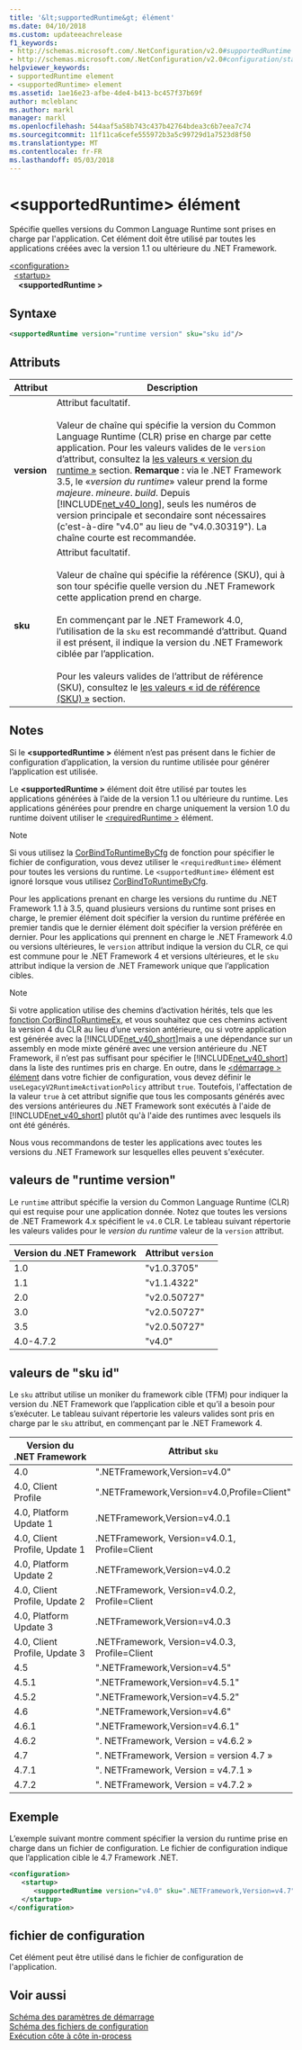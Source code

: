 ```yaml
---
title: '&lt;supportedRuntime&gt; élément'
ms.date: 04/10/2018
ms.custom: updateeachrelease
f1_keywords:
- http://schemas.microsoft.com/.NetConfiguration/v2.0#supportedRuntime
- http://schemas.microsoft.com/.NetConfiguration/v2.0#configuration/startup/supportedRuntime
helpviewer_keywords:
- supportedRuntime element
- <supportedRuntime> element
ms.assetid: 1ae16e23-afbe-4de4-b413-bc457f37b69f
author: mcleblanc
ms.author: markl
manager: markl
ms.openlocfilehash: 544aaf5a58b743c437b42764bdea3c6b7eea7c74
ms.sourcegitcommit: 11f11ca6cefe555972b3a5c99729d1a7523d8f50
ms.translationtype: MT
ms.contentlocale: fr-FR
ms.lasthandoff: 05/03/2018
---
```

# <a name="ltsupportedruntimegt-element"></a>&lt;supportedRuntime&gt; élément

Spécifie quelles versions du Common Language Runtime sont prises en charge par l'application. Cet élément doit être utilisé par toutes les applications créées avec la version 1.1 ou ultérieure du .NET Framework.  
  
[\<configuration>](../../../../../docs/framework/configure-apps/file-schema/configuration-element.md)  
&nbsp;&nbsp;[\<startup>](../../../../../docs/framework/configure-apps/file-schema/startup/startup-element.md)  
&nbsp;&nbsp;&nbsp;&nbsp;**\<supportedRuntime >**  
  
## <a name="syntax"></a>Syntaxe
  
```xml  
<supportedRuntime version="runtime version" sku="sku id"/>  
```  
  
## <a name="attributes"></a>Attributs
  
|Attribut|Description|  
|---------------|-----------------|  
|**version**|Attribut facultatif.<br /><br /> Valeur de chaîne qui spécifie la version du Common Language Runtime (CLR) prise en charge par cette application. Pour les valeurs valides de le `version` d’attribut, consultez la [les valeurs « version du runtime »](#version) section. **Remarque :** via le .NET Framework 3.5, le «*version du runtime*» valeur prend la forme *majeure*. *mineure*. *build*. Depuis [!INCLUDE[net_v40_long](../../../../../includes/net-v40-long-md.md)], seuls les numéros de version principale et secondaire sont nécessaires (c'est-à-dire "v4.0" au lieu de "v4.0.30319"). La chaîne courte est recommandée.|  
|**sku**|Attribut facultatif.<br /><br /> Valeur de chaîne qui spécifie la référence (SKU), qui à son tour spécifie quelle version du .NET Framework cette application prend en charge.<br /><br /> En commençant par le .NET Framework 4.0, l’utilisation de la `sku` est recommandé d’attribut.  Quand il est présent, il indique la version du .NET Framework ciblée par l’application.<br /><br /> Pour les valeurs valides de l’attribut de référence (SKU), consultez le [les valeurs « id de référence (SKU) »](#sku) section.|  
  
## <a name="remarks"></a>Notes

Si le  **\<supportedRuntime >** élément n’est pas présent dans le fichier de configuration d’application, la version du runtime utilisée pour générer l’application est utilisée.  

Le  **\<supportedRuntime >** élément doit être utilisé par toutes les applications générées à l’aide de la version 1.1 ou ultérieure du runtime. Les applications générées pour prendre en charge uniquement la version 1.0 du runtime doivent utiliser le [ \<requiredRuntime >](../../../../../docs/framework/configure-apps/file-schema/startup/requiredruntime-element.md) élément.  
  
> [!NOTE]
>  Si vous utilisez la [CorBindToRuntimeByCfg](../../../../../docs/framework/unmanaged-api/hosting/corbindtoruntimebycfg-function.md) de fonction pour spécifier le fichier de configuration, vous devez utiliser le `<requiredRuntime>` élément pour toutes les versions du runtime. Le `<supportedRuntime>` élément est ignoré lorsque vous utilisez [CorBindToRuntimeByCfg](../../../../../docs/framework/unmanaged-api/hosting/corbindtoruntimebycfg-function.md).  
  
Pour les applications prenant en charge les versions du runtime du .NET Framework 1.1 à 3.5, quand plusieurs versions du runtime sont prises en charge, le premier élément doit spécifier la version du runtime préférée en premier tandis que le dernier élément doit spécifier la version préférée en dernier. Pour les applications qui prennent en charge le .NET Framework 4.0 ou versions ultérieures, le `version` attribut indique la version du CLR, ce qui est commune pour le .NET Framework 4 et versions ultérieures, et le `sku` attribut indique la version de .NET Framework unique que l’application cibles.  
  
> [!NOTE]
>  Si votre application utilise des chemins d’activation hérités, tels que les [fonction CorBindToRuntimeEx](../../../../../docs/framework/unmanaged-api/hosting/corbindtoruntimeex-function.md), et vous souhaitez que ces chemins activent la version 4 du CLR au lieu d’une version antérieure, ou si votre application est générée avec la [!INCLUDE[net_v40_short](../../../../../includes/net-v40-short-md.md)]mais a une dépendance sur un assembly en mode mixte généré avec une version antérieure du .NET Framework, il n’est pas suffisant pour spécifier le [!INCLUDE[net_v40_short](../../../../../includes/net-v40-short-md.md)] dans la liste des runtimes pris en charge. En outre, dans le [ \<démarrage > élément](../../../../../docs/framework/configure-apps/file-schema/startup/startup-element.md) dans votre fichier de configuration, vous devez définir le `useLegacyV2RuntimeActivationPolicy` attribut `true`. Toutefois, l'affectation de la valeur `true` à cet attribut signifie que tous les composants générés avec des versions antérieures du .NET Framework sont exécutés à l'aide de [!INCLUDE[net_v40_short](../../../../../includes/net-v40-short-md.md)] plutôt qu'à l'aide des runtimes avec lesquels ils ont été générés.  
  
Nous vous recommandons de tester les applications avec toutes les versions du .NET Framework sur lesquelles elles peuvent s'exécuter.  
  
<a name="version"></a>   
## <a name="runtime-version-values"></a>valeurs de "runtime version"  
Le `runtime` attribut spécifie la version du Common Language Runtime (CLR) qui est requise pour une application donnée. Notez que toutes les versions de .NET Framework 4.x spécifient le `v4.0` CLR. Le tableau suivant répertorie les valeurs valides pour le *version du runtime* valeur de la `version` attribut.  

|Version du .NET Framework|Attribut `version`|  
|----------------------------|-------------------------|  
|1.0|"v1.0.3705"|  
|1.1|"v1.1.4322"|  
|2.0|"v2.0.50727"|  
|3.0|"v2.0.50727"|  
|3.5|"v2.0.50727"|  
|4.0-4.7.2|"v4.0"|  

<a name="sku"></a>   
## <a name="sku-id-values"></a>valeurs de "sku id"

Le `sku` attribut utilise un moniker du framework cible (TFM) pour indiquer la version du .NET Framework que l’application cible et qu’il a besoin pour s’exécuter. Le tableau suivant répertorie les valeurs valides sont pris en charge par le `sku` attribut, en commençant par le .NET Framework 4.
  
|Version du .NET Framework|Attribut `sku`|  
|----------------------------|---------------------|  
|4.0|".NETFramework,Version=v4.0"|  
|4.0, Client Profile|".NETFramework,Version=v4.0,Profile=Client"|  
|4.0, Platform Update 1|.NETFramework,Version=v4.0.1|  
|4.0, Client Profile, Update 1|.NETFramework, Version=v4.0.1, Profile=Client|  
|4.0, Platform Update 2|.NETFramework,Version=v4.0.2|  
|4.0, Client Profile, Update 2|.NETFramework, Version=v4.0.2, Profile=Client|  
|4.0, Platform Update 3|.NETFramework,Version=v4.0.3|  
|4.0, Client Profile, Update 3|.NETFramework, Version=v4.0.3, Profile=Client|  
|4.5|".NETFramework,Version=v4.5"|  
|4.5.1|".NETFramework,Version=v4.5.1"|  
|4.5.2|".NETFramework,Version=v4.5.2"|  
|4.6|".NETFramework,Version=v4.6"|  
|4.6.1|".NETFramework,Version=v4.6.1"|  
|4.6.2|". NETFramework, Version = v4.6.2 »|  
|4.7|". NETFramework, Version = version 4.7 »|
|4.7.1|". NETFramework, Version = v4.7.1 »|
|4.7.2|". NETFramework, Version = v4.7.2 »|

## <a name="example"></a>Exemple  
 L’exemple suivant montre comment spécifier la version du runtime prise en charge dans un fichier de configuration. Le fichier de configuration indique que l’application cible le 4.7 Framework .NET.  
  
```xml  
<configuration>  
   <startup>  
      <supportedRuntime version="v4.0" sku=".NETFramework,Version=v4.7" />  
   </startup>  
</configuration>  
```  
  
## <a name="configuration-file"></a>fichier de configuration

Cet élément peut être utilisé dans le fichier de configuration de l'application.

## <a name="see-also"></a>Voir aussi

 [Schéma des paramètres de démarrage](../../../../../docs/framework/configure-apps/file-schema/startup/index.md)  
 [Schéma des fichiers de configuration](../../../../../docs/framework/configure-apps/file-schema/index.md)  
 [Exécution côte à côte in-process](../../../../../docs/framework/deployment/in-process-side-by-side-execution.md)  
